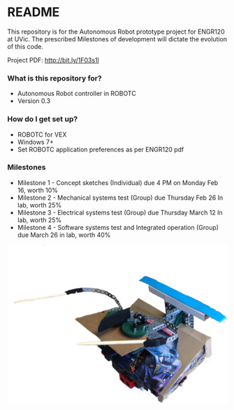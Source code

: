 # README #

This repository is for the Autonomous Robot prototype project for ENGR120 at UVic.  The prescribed Milestones of development will dictate the evolution of this code.

Project PDF:  http://bit.ly/1F03s1l

### What is this repository for? ###

* Autonomous Robot controller in ROBOTC 
* Version 0.3


### How do I get set up? ###

* ROBOTC for VEX
* Windows 7+
* Set ROBOTC application preferences as per ENGR120 pdf

### Milestones ###

* Milestone 1 - Concept sketches (Individual) due 4 PM on Monday Feb 16, worth 10%
* Milestone 2 - Mechanical systems test (Group) due Thursday Feb 26 In lab, worth 25%
* Milestone 3 - Electrical systems test (Group) due Thursday March 12 In lab, worth 25%
* Milestone 4 - Software systems test and Integrated operation (Group) due March 26 in lab, worth 40%

![Image of Brobot](https://github.com/stvhwrd/brobot/blob/master/Brobot.jpg)